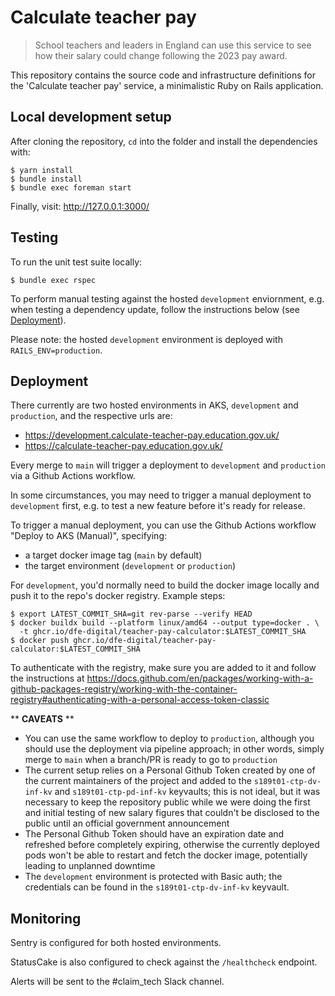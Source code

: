 # Calculate teacher pay

> School teachers and leaders in England can use this service to see how their
  salary could change following the 2023 pay award.

This repository contains the source code and infrastructure definitions for the
'Calculate teacher pay' service, a minimalistic Ruby on Rails application.

## Local development setup

After cloning the repository, `cd` into the folder and install the dependencies with:

```
$ yarn install
$ bundle install
$ bundle exec foreman start
```

Finally, visit: http://127.0.0.1:3000/

## Testing

To run the unit test suite locally:

```
$ bundle exec rspec
```

To perform manual testing against the hosted `development` enviornment, e.g.
when testing a dependency update, follow the instructions below (see [Deployment](#deployment)).

Please note: the hosted `development` environment is deployed with
`RAILS_ENV=production`.

## Deployment

There currently are two hosted environments in AKS, `development` and
`production`, and the respective urls are:

- https://development.calculate-teacher-pay.education.gov.uk/
- https://calculate-teacher-pay.education.gov.uk/

Every merge to `main` will trigger a deployment to `development` and
`production` via a Github Actions workflow.

In some circumstances, you may need to trigger a manual deployment to
`development` first, e.g. to test a new feature before it's ready for release.

To trigger a manual deployment, you can use the Github Actions workflow
"Deploy to AKS (Manual)", specifying:

- a target docker image tag (`main` by default)
- the target environment (`development` or `production`)

For `development`, you'd normally need to build the docker image locally and
push it to the repo's docker registry. Example steps:

```
$ export LATEST_COMMIT_SHA=git rev-parse --verify HEAD
$ docker buildx build --platform linux/amd64 --output type=docker . \
  -t ghcr.io/dfe-digital/teacher-pay-calculator:$LATEST_COMMIT_SHA
$ docker push ghcr.io/dfe-digital/teacher-pay-calculator:$LATEST_COMMIT_SHA
```

To authenticate with the registry, make sure you are added to it and
follow the instructions at https://docs.github.com/en/packages/working-with-a-github-packages-registry/working-with-the-container-registry#authenticating-with-a-personal-access-token-classic

** **CAVEATS** **

* You can use the same workflow to deploy to `production`, although you should
  use the deployment via pipeline approach; in other words, simply merge to
  `main` when a branch/PR is ready to go to `production`
* The current setup relies on a Personal Github Token created by one of the
  current maintainers of the project and added to the `s189t01-ctp-dv-inf-kv`
  and `s189t01-ctp-pd-inf-kv` keyvaults; this is not ideal, but it was necessary
  to keep the repository public while we were doing the first and initial
  testing of new salary figures that couldn't be disclosed to the public until
  an official government announcement
* The Personal Github Token should have an expiration date and refreshed before
  completely expiring, otherwise the currently deployed pods won't be able to
  restart and fetch the docker image, potentially leading to unplanned downtime
* The `development` environment is protected with Basic auth; the credentials
  can be found in the `s189t01-ctp-dv-inf-kv` keyvault.

## Monitoring

Sentry is configured for both hosted environments.

StatusCake is also configured to check against the `/healthcheck` endpoint.

Alerts will be sent to the #claim_tech Slack channel.
